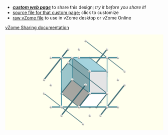 
 - [***custom web page***][post] to share this design; *try it before you share it!*
 - [source file for that custom page][source]; click to customize
 - [raw vZome file][raw] to use in vZome desktop or vZome Online

[vZome Sharing documentation](https://vzome.github.io/vzome/sharing.html#how-it-works)

![Image](<20-sticks-Rhombic-Icosahedron.png>)


[post]: <https://John-Kostick.github.io/vzome-sharing/2022/02/09/20-sticks-Rhombic-Icosahedron-21-11-10.html>
[source]: <https://github.com/John-Kostick/vzome-sharing/edit/main/_posts/2022-02-09-20-sticks-Rhombic-Icosahedron-21-11-10.md>
[raw]: <https://raw.githubusercontent.com/John-Kostick/vzome-sharing/main/2022/02/09/21-11-10-20-sticks-Rhombic-Icosahedron/20-sticks-Rhombic-Icosahedron.vZome>